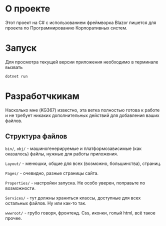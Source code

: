 # О проекте

Этот проект на С# c использованием фреймворка Blazor пишется для проекта по Программированию Корпоративных систем.


# Запуск

Для просмотра текущей версии приложения необходимо в терминале вызвать
```
dotnet run
```


# Разработчкикам

Насколько мне (KG367) известно, эта ветка полностью готова к работе и не требует никаких дополнительных действий для добавления ваших файлов.

## Структура файлов

`bin/`, `obj/` - машиногенерируемые и платформозависимые (как оказалось) файлы, нужные для работы приложения.

`Layout/` - менюшки, общие для всех (возможно, большинства), страниц.

`Pages/` - очевидно, разные страницы сайта.

`Properties/` - настройки запуска. Не особо уверен, поправьте по возможности.

`Services/` - тут должны храниться классы, доступные для всех остальных файлов. Ну или как-то так.

`wwwroot/` - грубо говоря, фронтенд. Css, иконки, голый html, всё такое прочее.